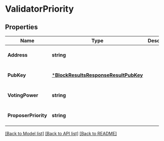 # ValidatorPriority

## Properties
Name | Type | Description | Notes
------------ | ------------- | ------------- | -------------
**Address** | **string** |  | [optional] [default to null]
**PubKey** | [***BlockResultsResponseResultPubKey**](BlockResultsResponse_result_pub_key.md) |  | [optional] [default to null]
**VotingPower** | **string** |  | [optional] [default to null]
**ProposerPriority** | **string** |  | [optional] [default to null]

[[Back to Model list]](../README.md#documentation-for-models) [[Back to API list]](../README.md#documentation-for-api-endpoints) [[Back to README]](../README.md)


